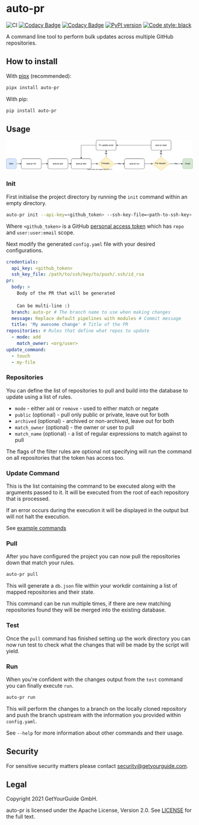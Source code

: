 # auto-pr

![CI](https://github.com/getyourguide/auto-pr/workflows/CI/badge.svg)
[![Codacy Badge](https://app.codacy.com/project/badge/Grade/7db0700cf0b74ac6976e520fbdb92a7f)](https://www.codacy.com/gh/getyourguide/auto-pr/dashboard?utm_source=github.com&amp;utm_medium=referral&amp;utm_content=getyourguide/auto-pr&amp;utm_campaign=Badge_Grade)
[![Codacy Badge](https://app.codacy.com/project/badge/Coverage/7db0700cf0b74ac6976e520fbdb92a7f)](https://www.codacy.com/gh/getyourguide/auto-pr/dashboard?utm_source=github.com&utm_medium=referral&utm_content=getyourguide/auto-pr&utm_campaign=Badge_Coverage)
[![PyPI version](https://badge.fury.io/py/auto-pr.svg)](https://badge.fury.io/py/auto-pr)
[![Code style: black](https://img.shields.io/badge/code%20style-black-000000.svg)](https://github.com/psf/black)

A command line tool to perform bulk updates across multiple GitHub repositories.

## How to install

With [pipx](https://pipxproject.github.io/pipx/) (recommended):

```bash
pipx install auto-pr
```
With pip:

```bash
pip install auto-pr
```

## Usage

[![Usage](https://github.com/getyourguide/auto-pr/raw/master/img/auto-pr.svg)](https://github.com/getyourguide/auto-pr/raw/master/img/auto-pr.svg)

### Init

First initialise the project directory by running the `init` command within an empty directory.

```bash
auto-pr init --api-key=<github_token> --ssh-key-file=<path-to-ssh-key>
```

Where `<github_token>` is a GitHub [personal access token](https://github.com/settings/tokens) which has `repo` and `user:user:email` scope.

Next modify the generated `config.yaml` file with your desired configurations.

```yaml
credentials:
  api_key: <github_token>
  ssh_key_file: /path/to/ssh/key/to/push/.ssh/id_rsa
pr:
  body: >
    Body of the PR that will be generated

    Can be multi-line :)
  branch: auto-pr # The branch name to use when making changes
  message: Replace default pipelines with modules # Commit message
  title: 'My awesome change' # Title of the PR
repositories: # Rules that define what repos to update
  - mode: add
    match_owner: <org/user>
update_command:
  - touch
  - my-file
```

### Repositories

You can define the list of repositories to pull and build into the database to update using a list of rules.

-   `mode` - either `add` or `remove` - used to either match or negate
-   `public` (optional) - pull only public or private, leave out for both
-   `archived` (optional) -  archived or non-archived, leave out for both
-   `match_owner` (optional) - the owner or user to pull
-   `match_name` (optional) - a list of regular expressions to match against to pull

The flags of the filter rules are optional not specifying will run the command on all repositories that the token has access too.

### Update Command

This is the list containing the command to be executed along with the arguments passed to it. It will be executed from
the root of each repository that is processed.

If an error occurs during the execution it will be displayed in the output but will not halt the execution.

See [example commands](docs/examples.md#commands)

### Pull

After you have configured the project you can now pull the repositories down that match your rules.

```bash
auto-pr pull
```

This will generate a `db.json` file within your workdir containing a list of mapped repositories and their state.

This command can be run multiple times, if there are new matching repositories found they will be merged into the existing database.

### Test

Once the `pull` command has finished setting up the work directory you can now run test to check what the changes that will be made by the script will yield.

### Run

When you're confident with the changes output from the `test` command you can finally execute `run`.

```bash
auto-pr run
```

This will perform the changes to a branch on the locally cloned repository and push the branch upstream with the information you provided within `config.yaml`.

See `--help` for more information about other commands and their  usage.

## Security

For sensitive security matters please contact [security@getyourguide.com](mailto:security@getyourguide.com).

## Legal

Copyright 2021 GetYourGuide GmbH.

auto-pr is licensed under the Apache License, Version 2.0. See [LICENSE](LICENSE) for the full text.
